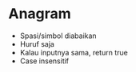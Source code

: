 # Anagram

- Spasi/simbol diabaikan
- Huruf saja
- Kalau inputnya sama, return true
- Case insensitif

